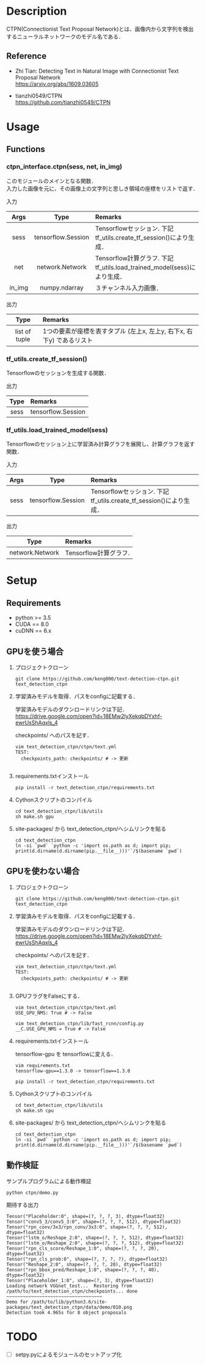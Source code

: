 # Description
CTPN(Connectionist Text Proposal Network)とは、画像内から文字列を検出するニューラルネットワークのモデル名である．  

## Reference
* Zhi Tian: Detecting Text in Natural Image with Connectionist Text Proposal Network  
https://arxiv.org/abs/1609.03605  

* tianzhi0549/CTPN  
https://github.com/tianzhi0549/CTPN


# Usage 
## Functions

### ctpn_interface.ctpn(sess, net, in_img)

このモジュールのメインとなる関数．  
入力した画像を元に、その画像上の文字列と思しき領域の座標をリストで返す．

入力 

| Args | Type | Remarks |
| :---: | :---: | :--- |
| sess | tensorflow.Session | Tensorflowセッション. 下記tf_utils.create_tf_session()により生成． |
| net | network.Network | Tensorflow計算グラフ. 下記tf_utils.load_trained_model(sess)により生成． |
| in_img | numpy.ndarray | ３チャンネル入力画像． |

出力

| Type | Remarks |
| :---: | :--- |
| list of tuple | 1つの要素が座標を表すタプル (左上x, 左上y, 右下x, 右下y) であるリスト |


### tf_utils.create_tf_session()

Tensorflowのセッションを生成する関数．

 出力

| Type | Remarks |
| :---: | :--- |
| sess | tensorflow.Session | Tensorflowセッション. |

### tf_utils.load_trained_model(sess)

Tensorflowのセッション上に学習済み計算グラフを展開し、計算グラフを返す関数．

入力 

| Args | Type | Remarks |
| :---: | :---: | :--- |
| sess | tensorflow.Session | Tensorflowセッション. 下記tf_utils.create_tf_session()により生成． |

出力

| Type | Remarks |
| :---: | :--- |
| network.Network | Tensorflow計算グラフ. |

# Setup
## Requirements
* python >= 3.5  
* CUDA == 8.0  
* cuDNN == 6.x 

## GPUを使う場合

1. プロジェクトクローン

    ```
    git clone https://github.com/keng000/text-detection-ctpn.git text_detection_ctpn
    ```

1. 学習済みモデルを取得．パスをconfigに記載する．

	学習済みモデルのダウンロードリンクは下記．  
	https://drive.google.com/open?id=18EMw2lyXekqbDYxhf-ewrUsShAqxls_4
    
	checkpoints/ へのパスを記す．

    ```
    vim text_detection_ctpn/ctpn/text.yml
    TEST:
      checkpoints_path: checkpoints/ # -> 更新
     
    ```

1. requirements.txtインストール

    ```
    pip install -r text_detection_ctpn/requirements.txt
    ```

1. Cythonスクリプトのコンパイル
    
    ```
    cd text_detection_ctpn/lib/utils
    sh make.sh gpu
    ```

1. site-packages/ から text_detection_ctpn/へシムリンクを貼る
	
	```
	cd text_detection_ctpn
	ln -si `pwd` `python -c 'import os.path as d; import pip; print(d.dirname(d.dirname(pip.__file__)))'`/$(basename `pwd`)
	```

## GPUを使わない場合


1. プロジェクトクローン

    ```
    git clone https://github.com/keng000/text-detection-ctpn.git text_detection_ctpn
    ```

1. 学習済みモデルを取得．パスをconfigに記載する．

	学習済みモデルのダウンロードリンクは下記．  
	https://drive.google.com/open?id=18EMw2lyXekqbDYxhf-ewrUsShAqxls_4
    
	checkpoints/ へのパスを記す．

    ```
    vim text_detection_ctpn/ctpn/text.yml
    TEST:
      checkpoints_path: checkpoints/ # -> 更新
     
    ```

1. GPUフラグをFalseにする．

    ```
    vim text_detection_ctpn/ctpn/text.yml
    USE_GPU_NMS: True # -> False
    ```

    ```
    vim text_detection_ctpn/lib/fast_rcnn/config.py
    __C.USE_GPU_NMS = True # -> False
    ```

1. requirements.txtインストール
	
	tensorflow-gpu を tensorflowに変える．

    ```
	vim requirements.txt
	tensorflow-gpu==1.3.0 -> tensorflow==1.3.0
	```

	```
    pip install -r text_detection_ctpn/requirements.txt
    ```

1. Cythonスクリプトのコンパイル
    
    ```
    cd text_detection_ctpn/lib/utils
    sh make.sh cpu
    ```

1. site-packages/ から text_detection_ctpn/へシムリンクを貼る
	
	```
	cd text_detection_ctpn
	ln -si `pwd` `python -c 'import os.path as d; import pip; print(d.dirname(d.dirname(pip.__file__)))'`/$(basename `pwd`)
	```

## 動作検証

サンプルプログラムによる動作検証
```
python ctpn/demo.py
```

期待する出力
```
Tensor("Placeholder:0", shape=(?, ?, ?, 3), dtype=float32)
Tensor("conv5_3/conv5_3:0", shape=(?, ?, ?, 512), dtype=float32)
Tensor("rpn_conv/3x3/rpn_conv/3x3:0", shape=(?, ?, ?, 512), dtype=float32)
Tensor("lstm_o/Reshape_2:0", shape=(?, ?, ?, 512), dtype=float32)
Tensor("lstm_o/Reshape_2:0", shape=(?, ?, ?, 512), dtype=float32)
Tensor("rpn_cls_score/Reshape_1:0", shape=(?, ?, ?, 20), dtype=float32)
Tensor("rpn_cls_prob:0", shape=(?, ?, ?, ?), dtype=float32)
Tensor("Reshape_2:0", shape=(?, ?, ?, 20), dtype=float32)
Tensor("rpn_bbox_pred/Reshape_1:0", shape=(?, ?, ?, 40), dtype=float32)
Tensor("Placeholder_1:0", shape=(?, 3), dtype=float32)
Loading network VGGnet_test...  Restoring from /path/to/text_detection_ctpn/checkpoints... done
~~~~~~~~~~~~~~~~~~~~~~~~~~~~~~~~~~~
Demo for /path/to/lib/python3.6/site-packages/text_detection_ctpn/data/demo/010.png
Detection took 4.965s for 8 object proposals       
```

# TODO
- [ ] setpy.pyによるモジュールのセットアップ化


